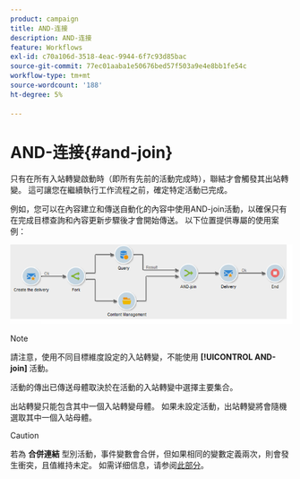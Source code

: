 ```yaml
---
product: campaign
title: AND-连接
description: AND-连接
feature: Workflows
exl-id: c70a106d-3518-4eac-9944-6f7c93d85bac
source-git-commit: 77ec01aaba1e50676bed57f503a9e4e8bb1fe54c
workflow-type: tm+mt
source-wordcount: '188'
ht-degree: 5%

---
```


# AND-连接{#and-join}



只有在所有入站轉變啟動時（即所有先前的活動完成時），聯結才會觸發其出站轉變。 這可讓您在繼續執行工作流程之前，確定特定活動已完成。

例如，您可以在內容建立和傳送自動化的內容中使用AND-join活動，以確保只有在完成目標查詢和內容更新步驟後才會開始傳送。 以下位置提供專屬的使用案例：

![](assets/and-join-usage.png)

>[!NOTE]
>
>請注意，使用不同目標維度設定的入站轉變，不能使用 **[!UICONTROL AND-join]** 活動。

活動的傳出已傳送母體取決於在活動的入站轉變中選擇主要集合。

出站轉變只能包含其中一個入站轉變母體。 如果未設定活動，出站轉變將會隨機選取其中一個入站母體。

>[!CAUTION]
>
>若為 **合併連結** 型別活動，事件變數會合併，但如果相同的變數定義兩次，則會發生衝突，且值維持未定。 如需详细信息，请参阅[此部分](javascript-scripts-and-templates.md#event-variables)。

